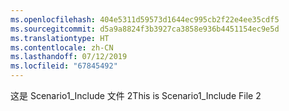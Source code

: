 ```yaml
---
ms.openlocfilehash: 404e5311d59573d1644ec995cb2f22e4ee35cdf5
ms.sourcegitcommit: d5a9a8824f3b3927ca3858e936b4451154ec9e5d
ms.translationtype: HT
ms.contentlocale: zh-CN
ms.lasthandoff: 07/12/2019
ms.locfileid: "67845492"
---
```

<span data-ttu-id="82dc0-101">这是 Scenario1_Include 文件 2</span><span class="sxs-lookup"><span data-stu-id="82dc0-101">This is Scenario1_Include File 2</span></span>
